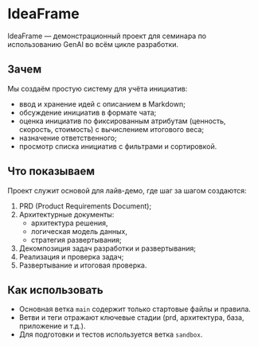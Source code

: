 # IdeaFrame

IdeaFrame — демонстрационный проект для семинара по использованию GenAI во всём цикле разработки.

## Зачем
Мы создаём простую систему для учёта инициатив:
- ввод и хранение идей с описанием в Markdown;
- обсуждение инициатив в формате чата;
- оценка инициатив по фиксированным атрибутам (ценность, скорость, стоимость) с вычислением итогового веса;
- назначение ответственного;
- просмотр списка инициатив с фильтрами и сортировкой.

## Что показываем
Проект служит основой для лайв-демо, где шаг за шагом создаются:
1. PRD (Product Requirements Document);
2. Архитектурные документы:
   - архитектура решения,
   - логическая модель данных,
   - стратегия развертывания;
3. Декомпозиция задач разработки и развертывания;
4. Реализация и проверка задач;
5. Развертывание и итоговая проверка.

## Как использовать
- Основная ветка `main` содержит только стартовые файлы и правила.
- Ветви и теги отражают ключевые стадии (prd, архитектура, база, приложение и т.д.).
- Для подготовки и тестов используется ветка `sandbox`.

